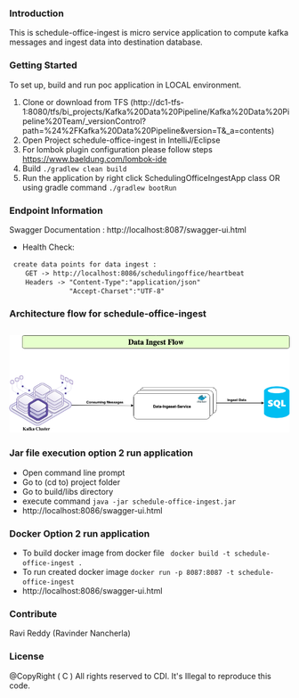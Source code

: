 ### Introduction
This is schedule-office-ingest is micro service application to compute kafka messages and ingest data into destination database.

### Getting Started
To set up, build and run poc application in LOCAL environment.
1.	Clone or download from TFS (http://dc1-tfs-1:8080/tfs/bi_projects/Kafka%20Data%20Pipeline/Kafka%20Data%20Pipeline%20Team/_versionControl?path=%24%2FKafka%20Data%20Pipeline&version=T&_a=contents)
2.	Open Project schedule-office-ingest in IntelliJ/Eclipse
3.  For lombok plugin configuration please follow steps https://www.baeldung.com/lombok-ide
3.	Build ``` ./gradlew clean build ```
4.	Run the application by right click  SchedulingOfficeIngestApp class
    OR using gradle command  ``` ./gradlew bootRun ```

### Endpoint Information
Swagger Documentation : http://localhost:8087/swagger-ui.html
- Health Check:
```
 create data points for data ingest :
    GET -> http://localhost:8086/schedulingoffice/heartbeat
    Headers -> "Content-Type":"application/json"
               "Accept-Charset":"UTF-8"
```
### Architecture flow for schedule-office-ingest
## ![data-ingest-service-logo](misc/Data-Pipeline-Arch-Ingest.png)

### Jar file execution option 2 run application
 - Open command line prompt
 - Go to (cd to) project folder
 - Go to build/libs directory
 - execute command  ``` java -jar schedule-office-ingest.jar ```
 - http://localhost:8086/swagger-ui.html

### Docker Option 2 run application
 - To build docker image from docker file
   ``` docker build -t schedule-office-ingest .```
 - To run created docker image  ``` docker run -p 8087:8087 -t schedule-office-ingest ```
 - http://localhost:8086/swagger-ui.html

### Contribute
Ravi Reddy (Ravinder Nancherla)

### License
@CopyRight ( C ) All rights reserved to CDI. It's Illegal to reproduce this code.
